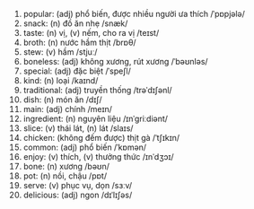 1. popular: (adj) phổ biến, được nhiều người ưa thích /ˈpɒpjələ/
2. snack: (n) đồ ăn nhẹ /snæk/
3. taste: (n) vị, (v) nếm, cho ra vị /teɪst/
4. broth: (n) nước hầm thịt /brɒθ/
5. stew: (v) hầm /stjuː/
6. boneless: (adj) không xương, rút xương /ˈbəʊnləs/
7. special: (adj) đặc biệt /ˈspeʃl/
8. kind: (n) loại /kaɪnd/
9. traditional: (adj) truyền thống /trəˈdɪʃənl/
10. dish: (n) món ăn /dɪʃ/
11. main: (adj) chính /meɪn/
12. ingredient: (n) nguyên liệu /ɪnˈgriːdiənt/
13. slice: (v) thái lát, (n) lát /slaɪs/
14. chicken: (không đếm được) thịt gà /ˈtʃɪkɪn/
15. common: (adj) phổ biến /ˈkɒmən/
16. enjoy: (v) thích, (v) thưởng thức /ɪnˈdʒɔɪ/
17. bone: (n) xương /bəʊn/
18. pot: (n) nồi, chậu /pɒt/
19. serve: (v) phục vụ, dọn /sɜːv/
20. delicious: (adj) ngon /dɪˈlɪʃəs/
